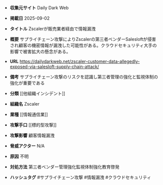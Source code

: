 - **収集元サイト**
Daily Dark Web

- **掲載日**
2025-09-02

- **タイトル**
Zscalerが販売業者経由で情報漏洩

- **概要**
サプライチェーン攻撃によりZscalerの第三者ベンダーSalesloftが侵害され顧客の機密情報が漏洩した可能性がある。クラウドセキュリティ大手の影響で被害拡大の懸念がある。

- **URL**
https://dailydarkweb.net/zscaler-customer-data-allegedly-exposed-via-salesloft-supply-chain-attack/

- **備考**
サプライチェーン攻撃のリスクを認識し第三者管理の強化と監視体制の強化が重要である

- **分類**
[[他組織インシデント]]

- **組織名**
Zscaler

- **業種**
[[情報通信業]]

- **攻撃手口**
[[標的型攻撃]]

- **攻撃影響**
顧客情報漏洩

- **脅威アクター**
N/A

- **原因**
不明

- **対処方法**
第三者ベンダー管理強化監視体制強化教育啓発

- **ハッシュタグ**
#サプライチェーン攻撃 #情報漏洩 #クラウドセキュリティ
